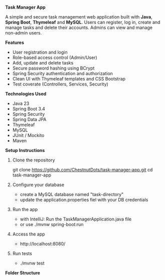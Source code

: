 **Task Manager App**

A simple and secure task management web application built with **Java**, **Spring Boot**, **Thymeleaf** and **MySQL**. Users can register, log in, create and manage tasks and delete their accounts. Admins can view and manage non-admin users.

**Features**

- User registration and login
- Role-based access control (Admin/User)
- Add, update and delete tasks
- Secure password hashing using BCrypt
- Spring Security authentication and authorization
- Clean UI with Thymeleaf templates and CSS Bootstrap
- Test coverate (Controllers, Services, Security)

**Technologies Used**

- Java 23
- Spring Boot 3.4
- Spring Security
- Spring Data JPA
- Thymeleaf
- MySQL
- JUnit / Mockito
- Maven


**Setup Instructions**

1. Clone the repository

   git clone https://github.com/ChestnutDots/task-manager-app.git
   cd task-manager-app

2. Configure your database
   - create a MySQL database named "task-directory"
   - update the application.properties fiel with your DB credentials

3. Run the app
   - with IntelliJ: Run the TaskManagerApplication.java file
   - or use ./mvnw spring-boot:run
  
4. Access the app
   - http://localhost:8080/
  
5. Run tests
   - ./mvnw test
  
**Folder Structure**
